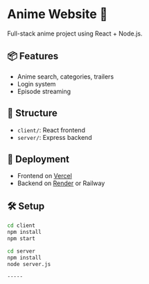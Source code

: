# Anime Website 🎥
Full-stack anime project using React + Node.js.

## 📦 Features
- Anime search, categories, trailers
- Login system
- Episode streaming

## 📂 Structure
- `client/`: React frontend
- `server/`: Express backend

## 🚀 Deployment

- Frontend on [Vercel](https://vercel.com)
- Backend on [Render](https://render.com) or Railway

## 🛠 Setup

```bash
cd client
npm install
npm start

cd server
npm install
node server.js

-----